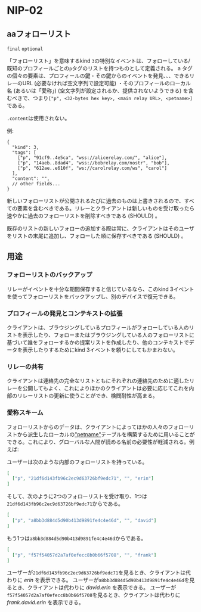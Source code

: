 NIP-02
======

aaフォローリスト
-----------

`final` `optional`

「フォローリスト」を意味するkind `3`の特別なイベントは、フォローしている/既知のプロフィールごとの`p`タグのリストを持つものとして定義される。
a
タグの個々の要素は、プロフィールの鍵・その鍵からのイベントを発見、、、できるリレーのURL (必要なければ空文字列で設定可能) ・そのプロフィールのローカル名 (あるいは「愛称」) (空文字列が設定されるか、提供されないようできる) を含むべきで、つまり`["p", <32-bytes hex key>, <main relay URL>, <petname>]`である。

`.content`は使用されない。

例:

```jsonc
{
  "kind": 3,
  "tags": [
    ["p", "91cf9..4e5ca", "wss://alicerelay.com/", "alice"],
    ["p", "14aeb..8dad4", "wss://bobrelay.com/nostr", "bob"],
    ["p", "612ae..e610f", "ws://carolrelay.com/ws", "carol"]
  ],
  "content": "",
  // other fields...
}
```

新しいフォローリストが公開されるたびに過去のものは上書きされるので、すべての要素を含むべきである。リレーとクライアントは新しいものを受け取ったら速やかに過去のフォローリストを削除すべきである (SHOULD) 。

既存のリストの新しいフォローの追加する際は常に、クライアントはそのユーザをリストの末尾に追加し、フォローした順に保存すべきである (SHOULD) 。

## 用途

### フォローリストのバックアップ

リレーがイベントを十分な期間保存すると信じているなら、このkind 3イベントを使ってフォローリストをバックアップし、別のデバイスで復元できる。

### プロフィールの発見とコンテキストの拡張

クライアントは、ブラウジングしているプロフィールがフォローしている人のリストを表示したり、フォローまたはブラウジングしている人のフォローリストに基づいて誰をフォローするかの提案リストを作成したり、他のコンテキストでデータを表示したりするためにkind 3イベントを頼りにしてもかまわない。

### リレーの共有

クライアントは連絡先の完全なリストともにそれぞれの連絡先のために適したリレーを公開してもよく、これによりほかのクライアントは必要に応じてこれを内部のリレーリストの更新に使うことができ、検閲耐性が高まる。

### 愛称スキーム

フォローリストからのデータは、クライアントによってほかの人々のフォローリストから派生したローカルの["petname"](http://www.skyhunter.com/marcs/petnames/IntroPetNames.html)テーブルを構築するために用いることができる。これにより、グローバルな人間が読める名前の必要性が軽減される。例えば:

ユーザーは次のような内部のフォローリストを持っている。

```json
[
  ["p", "21df6d143fb96c2ec9d63726bf9edc71", "", "erin"]
]
```

そして、次のように2つのフォローリストを受け取り、1つは`21df6d143fb96c2ec9d63726bf9edc71`からである。

```json
[
  ["p", "a8bb3d884d5d90b413d9891fe4c4e46d", "", "david"]
]
```

もう1つは`a8bb3d884d5d90b413d9891fe4c4e46d`からである。

```json
[
  ["p", "f57f54057d2a7af0efecc8b0b66f5708", "", "frank"]
]
```

ユーザーが`21df6d143fb96c2ec9d63726bf9edc71`を見るとき、クライアントは代わりに _erin_ を表示できる。
ユーザーが`a8bb3d884d5d90b413d9891fe4c4e46d`を見るとき、クライアントは代わりに _david.erin_ を表示できる。
ユーザーが`f57f54057d2a7af0efecc8b0b66f5708`を見るとき、クライアントは代わりに _frank.david.erin_ を表示できる。
